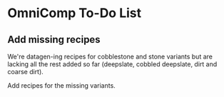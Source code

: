 # OmniComp To-Do List

## Add missing recipes

We're datagen-ing recipes for cobblestone and stone variants but are lacking
all the rest added so far (deepslate, cobbled deepslate, dirt and coarse dirt).

Add recipes for the missing variants.

<!--
vim: ts=2 sw=2 et fdm=marker :
-->

